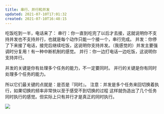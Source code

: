 ```yaml
---
title: 串行、并行和并发
updated: 2021-07-10T17:01:32
created: 2021-07-10T16:48:15
---
```


吃饭吃到一半，电话来了：
串行：你一直到吃完了以后才去接，这就说明你不支持并发也不支持并行，也就是每个动作只能一个接一个，串行完成。
并发：你停了下来接了电话，接完后继续吃饭，这说明你支持并发。（我感觉的）并发主要强调时分复用！有一种中断机制的感觉。
并行：你一边打电话一边吃饭，这说明你支持并行。

并发的关键是你有处理多个任务的能力，不一定要同时。
并行的关键是你有同时处理多个任务的能力。

所以它们最关键的点就是：是否是『同时』。
注意：并发是多个任务来回切换着执行，如果切换的频率非常快以至于感受不到切换的过程
这样就伪造出了几个任务同时执行的感觉。但实际上只有并行才是真正的同时执行。

![](C:\Users\82609\AppData\Local\Temp\Java\pandoc/media/image1.png)
